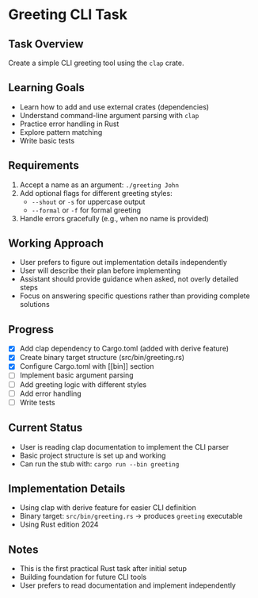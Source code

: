 # Greeting CLI Task

## Task Overview
Create a simple CLI greeting tool using the `clap` crate.

## Learning Goals
- Learn how to add and use external crates (dependencies)
- Understand command-line argument parsing with `clap`
- Practice error handling in Rust
- Explore pattern matching
- Write basic tests

## Requirements
1. Accept a name as an argument: `./greeting John`
2. Add optional flags for different greeting styles:
   - `--shout` or `-s` for uppercase output
   - `--formal` or `-f` for formal greeting
3. Handle errors gracefully (e.g., when no name is provided)

## Working Approach
- User prefers to figure out implementation details independently
- User will describe their plan before implementing
- Assistant should provide guidance when asked, not overly detailed steps
- Focus on answering specific questions rather than providing complete solutions

## Progress
- [x] Add clap dependency to Cargo.toml (added with derive feature)
- [x] Create binary target structure (src/bin/greeting.rs)
- [x] Configure Cargo.toml with [[bin]] section
- [ ] Implement basic argument parsing
- [ ] Add greeting logic with different styles
- [ ] Add error handling
- [ ] Write tests

## Current Status
- User is reading clap documentation to implement the CLI parser
- Basic project structure is set up and working
- Can run the stub with: `cargo run --bin greeting`

## Implementation Details
- Using clap with derive feature for easier CLI definition
- Binary target: `src/bin/greeting.rs` → produces `greeting` executable
- Using Rust edition 2024

## Notes
- This is the first practical Rust task after initial setup
- Building foundation for future CLI tools
- User prefers to read documentation and implement independently